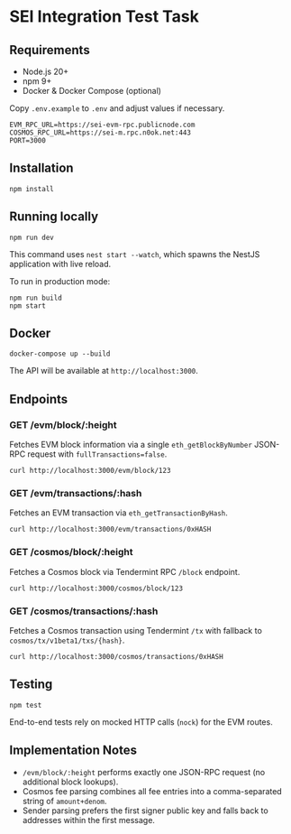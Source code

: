 # SEI Integration Test Task

## Requirements
- Node.js 20+
- npm 9+
- Docker & Docker Compose (optional)

Copy `.env.example` to `.env` and adjust values if necessary.

```
EVM_RPC_URL=https://sei-evm-rpc.publicnode.com
COSMOS_RPC_URL=https://sei-m.rpc.n0ok.net:443
PORT=3000
```

## Installation
```
npm install
```

## Running locally
```
npm run dev
```
This command uses `nest start --watch`, which spawns the NestJS application with live reload.

To run in production mode:
```
npm run build
npm start
```

## Docker
```
docker-compose up --build
```
The API will be available at `http://localhost:3000`.

## Endpoints

### GET /evm/block/:height
Fetches EVM block information via a single `eth_getBlockByNumber` JSON-RPC request with `fullTransactions=false`.
```
curl http://localhost:3000/evm/block/123
```

### GET /evm/transactions/:hash
Fetches an EVM transaction via `eth_getTransactionByHash`.
```
curl http://localhost:3000/evm/transactions/0xHASH
```

### GET /cosmos/block/:height
Fetches a Cosmos block via Tendermint RPC `/block` endpoint.
```
curl http://localhost:3000/cosmos/block/123
```

### GET /cosmos/transactions/:hash
Fetches a Cosmos transaction using Tendermint `/tx` with fallback to `cosmos/tx/v1beta1/txs/{hash}`.
```
curl http://localhost:3000/cosmos/transactions/0xHASH
```

## Testing
```
npm test
```
End-to-end tests rely on mocked HTTP calls (`nock`) for the EVM routes.

## Implementation Notes
- `/evm/block/:height` performs exactly one JSON-RPC request (no additional block lookups).
- Cosmos fee parsing combines all fee entries into a comma-separated string of `amount+denom`.
- Sender parsing prefers the first signer public key and falls back to addresses within the first message.
